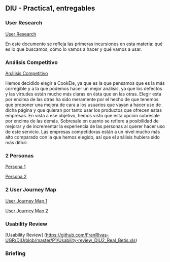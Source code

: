 ## DIU - Practica1, entregables

### User Research
[User Research](https://github.com/FranRIvas-UGR/DIU/blob/master/P1/User_Research_DIU2_Real_Betis.pdf)

En este documento se refleja las primeras incursiones en esta materia: qué es lo que buscamos, cómo lo vamos a hacer y qué vamos a usar.

### Análisis Competitivo

[Análisis Competitivo](https://github.com/FranRIvas-UGR/DIU/blob/master/P1/An%C3%A1lisis_Competitivo_DIU2_Real_Betis.pdf)

Hemos decidido elegir a CookEle, ya que es la que pensamos que es la más corregible y a la que podemos hacer un mejor análisis, ya que los defectos y las virtudes están mucho más claras en ésta que en las otras. Elegir esta por encima de las otras ha sido meramente por el hecho de que tenemos que proponer una mejora de cara a los usuarios que vayan a hacer uso de dicha página y que quieran por tanto usar los productos que ofrecen estas empresas. En vista a ese objetivo, hemos visto que esta opción sobresale por encima de las demás. Sobresale en cuanto se refiere a posibilidad de mejorar y de incrementar la experiencia de las personas al querer hacer uso de este servicio. Las empresas competidoras están a un nivel mucho más alto comparado con la que hemos elegido, así que el análisis hubiera sido más difícil.

### 2 Personas

[Persona 1]()

[Persona 2]()

### 2 User Journey Map

[User Journey Map 1]()

[User Journey Map 2]()

### Usability Review

[Usability Review] (https://github.com/FranRIvas-UGR/DIU/blob/master/P1/Usability-review_DIU2_Real_Betis.xls)

### Briefing

